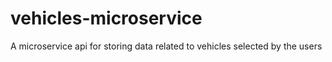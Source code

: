 # vehicles-microservice
A microservice api for storing data related to vehicles selected by the users
